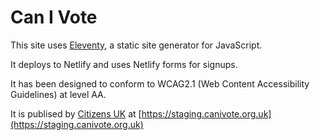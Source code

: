 # Can I Vote

This site uses [Eleventy](https://www.11ty.io/), a static site generator for JavaScript.

It deploys to Netlify and uses Netlify forms for signups.

It has been designed to conform to WCAG2.1 (Web Content Accessibility Guidelines) at level AA.

It is publised by [Citizens UK](https://www.citizensuk.org/) at [https://staging.canivote.org.uk](https://staging.canivote.org.uk)